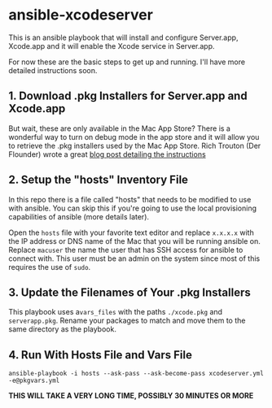 # ansible-xcodeserver
This is an ansible playbook that will install and configure Server.app, Xcode.app and it will enable the Xcode service in Server.app.

For now these are the basic steps to get up and running. I'll have more detailed instructions soon.

## 1. Download .pkg Installers for Server.app and Xcode.app
But wait, these are only available in the Mac App Store? There is a wonderful way to turn on debug mode in the app store
and it will allow you to retrieve the .pkg installers used by the Mac App Store. Rich Trouton (Der Flounder) wrote a great
[blog post detailing the instructions](https://derflounder.wordpress.com/2013/08/22/downloading-apples-server-app-installer-package/)

## 2. Setup the "hosts" Inventory File
In this repo there is a file called "hosts" that needs to be modified to use with ansible. You can skip this if you're going
to use the local provisioning capabilities of ansible (more details later).

Open the `hosts` file with your favorite text editor and replace `x.x.x.x` with the IP address or DNS name of the Mac that
you will be running ansible on. Replace `macuser` the name the user that has SSH access for ansible to connect with. This user
must be an admin on the system since most of this requires the use of `sudo`.

## 3. Update the Filenames of Your .pkg Installers
This playbook uses a`vars_files` with the paths `./xcode.pkg` and `serverapp.pkg`. Rename your packages to match and move them
to the same directory as the playbook.

## 4. Run With Hosts File and Vars File
```
ansible-playbook -i hosts --ask-pass --ask-become-pass xcodeserver.yml -e@pkgvars.yml
```

**THIS WILL TAKE A VERY LONG TIME, POSSIBLY 30 MINUTES OR MORE**

